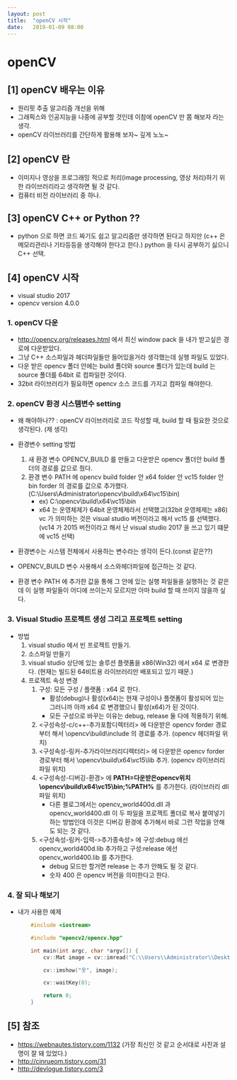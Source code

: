 ```yaml
---
layout: post
title:  "openCV 시작"
date:   2019-01-09 08:00
---
```


# openCV

## [1] openCV 배우는 이유

* 원리핏 추출 알고리즘 개선을 위해
* 그래픽스와 인공지능을 나중에 공부할 것인데 이참에 openCV 만 쫌 해보자 라는 생각.
* openCV 라이브러리를 간단하게 활용해 보자~ 깊게 노노~

## [2] openCV 란

* 이미지나 영상을 프로그래밍 적으로 처리(image processing, 영상 처리)하기 위한 라이브러리라고 생각하면 될 것 같다.
* 컴퓨터 비전 라이브러리 중 하나.

## [3] openCV C++ or Python ??

* python 으로 하면 코드 짜기도 쉽고 알고리즘만 생각하면 된다고 하지만 (c++ 은 메모리관리나 기타등등을 생각해야 한다고 한다.) python 을 다시 공부하기 싫으니 C++ 선택.

## [4] openCV 시작

* visual studio 2017
* opencv version 4.0.0

### 1. openCV 다운

* http://opencv.org/releases.html 에서 최신 window pack 을 내가 받고싶은 경로에 다운받았다.
* 그냥 C++ 소스파일과 헤더파일들만 들어있을거라 생각했는데 실행 파일도 있었다.
* 다운 받은 opencv 폴더 안에는 build 폴더와 source 폴더가 있는데 build 는 source 폴더를 64bit 로 컴파일한 것이다.
* 32bit 라이브러리가 필요하면 opencv 소스 코드를 가지고 컴파일 해야한다.

### 2. openCV 환경 시스템변수 setting

* 왜 해야하나?? : openCV 라이브러리로 코드 작성할 때, build 할 때 필요한 것으로 생각된다. (제 생각)

* 환경변수 setting 방법
    1. 새 환경 변수 OPENCV_BUILD 를 만들고 다운받은 opencv 폴더안 build 폴더의 경로를 값으로 줬다.
    2. 환경 변수 PATH 에 opencv build folder 안 x64 folder 안 vc15 folder 안 bin forder 의 경로를 값으로 추가했다. (C:\Users\Administrator\opencv\build\x64\vc15\bin)
        * ex) C:\opencv\build\x64\vc15\bin
        * x64 는 운영체제가 64bit 운영체제라서 선택했고(32bit 운영체제는 x86) vc 가 의미하는 것은 visual studio 버전이라고 해서 vc15 를 선택했다.(vc14 가 2015 버전이라고 해서 난 visual studio 2017 을 쓰고 있기 떄문에 vc15 선택)

* 환경변수는 시스템 전체에서 사용하는 변수라는 생각이 든다.(const 같은??)
* OPENCV_BUILD 변수 사용해서 소스와헤더파일에 접근하는 것 같다.
* 환경 변수 PATH 에 추가한 값을 통해 그 안에 있는 실행 파일들을 실행하는 것 같은데 이 실행 파일들이 어디에 쓰이는지 모르지만 아마 build 할 때 쓰이지 않을까 싶다.


### 3. Visual Studio 프로젝트 생성 그리고 프로젝트 setting

* 방법
    1. visual studio 에서 빈 프로젝트 만들기.
    2. 소스파일 만들기
    3. visual studio 상단에 있는 솔루션 플랫폼을 x86(Win32) 에서 x64 로 변경한다. (현재는 빌드된 64비트용 라이브러리만 배포되고 있기 때문.)
    4. 프로젝트 속성 변경
        1. 구성: 모든 구성 / 플랫폼 : x64 로 한다.
            * 활성(debug)나 활성(x64)는 현재 구성이나 플랫폼이 활성되어 있는 그러니까 아까 x64 로 변경했으니 활성(x64)가 된 것이다.
            * 모든 구성으로 바꾸는 이유는 debug, release 둘 다에 적용하기 위해.
        2. <구성속성-c/c++-추가포함디렉터리> 에  다운받은 opencv forder 경로부터 해서 \opencv\build\include  의 경로를 추가. (opencv 헤더파일 위치)
        3. <구성속성-링커-추가라이브러리디렉터리> 에  다운받은 opencv forder 경로부터 해서 \opencv\build\x64\vc15\lib 추가. (opencv 라이브러리 파일 위치)
        4. <구성속성-디버깅-환경> 에  **PATH=다운받은opencv위치\opencv\build\x64\vc15\bin;%PATH%**   를 추가한다. (라이브러리 dll 파일 위치)
            * 다른 블로그에서는 opencv_world400d.dll 과 opencv_world400.dll 이 두 파일을 프로젝트 폴더로 복사 붙여넣기 하는 방법인데 이것은 디버깅 환경에 추가해서 바로 그런 작업을 안해도 되는 것 같다.
        5. <구성속성-링커-입력->추가종속성> 에  구성:debug 에선 opencv_world400d.lib 추가하고 구성:release 에선 opencv_world400.lib 를 추가한다.  
            * debug 모드만 할거면 release 는 추가 안해도 될 것 같다.
            * 숫자 400 은 opencv 버전을 의미한다고 한다.

### 4. 잘 되나 해보기

* 내가 사용한 예제
    ``` cpp
        #include <iostream>

        #include "opencv2/opencv.hpp"

        int main(int argc, char *argv[]) {
            cv::Mat image = cv::imread("C:\\Users\\Administrator\\Desktop\\han\\5.PNG");

            cv::imshow("옷", image);

            cv::waitKey(0);

            return 0;
        }
    ```

## [5] 참조

* https://webnautes.tistory.com/1132 (가장 최신인 것 같고 순서대로 사진과 설명이 잘 돼 있었다.)
* http://cinrueom.tistory.com/31
* http://devlogue.tistory.com/3